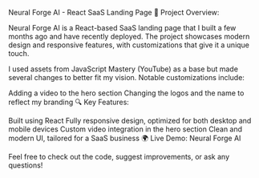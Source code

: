 Neural Forge AI - React SaaS Landing Page
🚀 Project Overview:

Neural Forge AI is a React-based SaaS landing page that I built a few months ago and have recently deployed. The project showcases modern design and responsive features, with customizations that give it a unique touch.

I used assets from JavaScript Mastery (YouTube) as a base but made several changes to better fit my vision. Notable customizations include:

Adding a video to the hero section
Changing the logos and the name to reflect my branding
🔍 Key Features:

Built using React
Fully responsive design, optimized for both desktop and mobile devices
Custom video integration in the hero section
Clean and modern UI, tailored for a SaaS business
🌍 Live Demo: Neural Forge AI

Feel free to check out the code, suggest improvements, or ask any questions!
